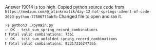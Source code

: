 Answer 19014 is too high.
Copied python source code from `https://medium.com/@jatinkrmalik/day-12-hot-springs-advent-of-code-2023-python-77506773abfb`
Changed file to open and ran it.

```bash
>$ python3 ./pymain.py
✅ OK - test_sum_spring_record_combinations
❗️ Total valid combinations: 7361
✅ OK - test_sum_unfolded_spring_record_combinations
❗️ Total valid combinations: 83317216247365
```

